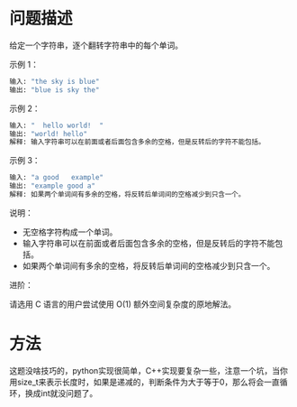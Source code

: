 # 问题描述

给定一个字符串，逐个翻转字符串中的每个单词。

示例 1：

```bash
输入: "the sky is blue"
输出: "blue is sky the"
```

示例 2：

```bash
输入: "  hello world!  "
输出: "world! hello"
解释: 输入字符串可以在前面或者后面包含多余的空格，但是反转后的字符不能包括。
```

示例 3：

```bash
输入: "a good   example"
输出: "example good a"
解释: 如果两个单词间有多余的空格，将反转后单词间的空格减少到只含一个。
```

说明：

- 无空格字符构成一个单词。
- 输入字符串可以在前面或者后面包含多余的空格，但是反转后的字符不能包括。
- 如果两个单词间有多余的空格，将反转后单词间的空格减少到只含一个。
 

进阶：

请选用 C 语言的用户尝试使用 O(1) 额外空间复杂度的原地解法。

# 方法

这题没啥技巧的，python实现很简单，C++实现要复杂一些，注意一个坑，当你用size_t来表示长度时，如果是递减的，判断条件为大于等于0，那么将会一直循环，换成int就没问题了。